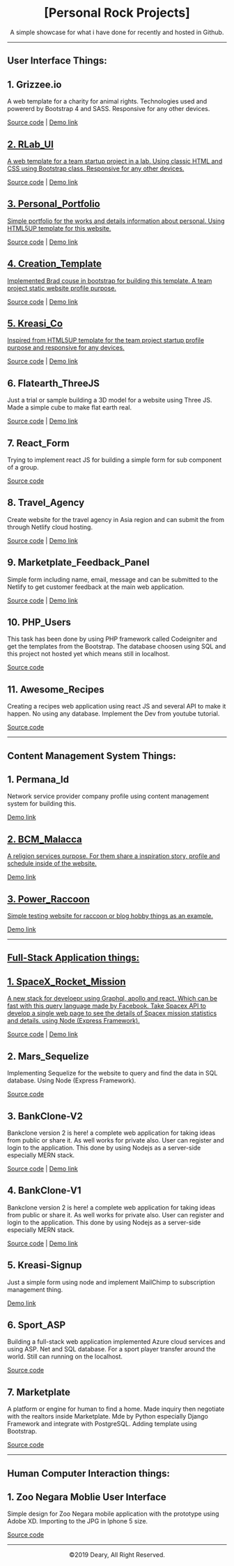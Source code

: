 <h1 align="center" style="text-align: center;">[Personal Rock Projects]</h1>
<p align="center">A simple showcase for what i have done for recently and hosted in Github.</p>

-------

## User Interface Things:

## 1. Grizzee.io

A web template for a charity for animal rights. Technologies used and powererd by Bootstrap 4 and SASS. Responsive for any other devices.

<a href="https://github.com/Ketibansapi/grizzeeio">Source code</a> | <a href="https://frosty-swirles-95bb8e.netlify.com/"> Demo link

## 2. RLab_UI

A web template for a team startup project in a lab. Using classic HTML and CSS using Bootstrap class. Responsive for any other devices.

<a href="https://github.com/Ketibansapi/RLab_User_Interface">Source code</a> | <a href="https://gallant-lamarr-7fa032.netlify.com/"> Demo link

## 3. Personal_Portfolio

Simple portfolio for the works and details information about personal. Using HTML5UP template for this website.

<a href="https://github.com/Ketibansapi/Ketbs_portfolio">Source code</a> | <a href="https://www.dearyherdiano.com"> Demo link

## 4. Creation_Template

Implemented Brad couse in bootstrap for building this template. A team project static website profile purpose.

<a href="https://github.com/Ketibansapi/creation_template">Source code</a> | <a href="https://wonderful-roentgen-4e7fdf.netlify.com"> Demo link

## 5. Kreasi_Co

Inspired from HTML5UP template for the team project startup profile purpose and responsive for any devices.

<a href="https://github.com/Ketibansapi/Kreasi_Co">Source code</a> | <a href="https://dazzling-cori-c108c0.netlify.com/"> Demo link </a>

## 6. Flatearth_ThreeJS

Just a trial or sample building a 3D model for a website using Three JS. Made a simple cube to make flat earth real.

<a href="https://github.com/Ketibansapi/flatearth_threejs">Source code</a> | <a href="https://thirsty-dijkstra-d3cabb.netlify.com/"> Demo link </a>

## 7. React_Form

Trying to implement react JS for building a simple form for sub component of a group.

<a href="https://github.com/Ketibansapi/Revenue_Group">Source code</a>

## 8. Travel_Agency

Create website for the travel agency in Asia region and can submit the from through Netlify cloud hosting.

<a href="https://github.com/Ketibansapi/Feedback_Travel">Source code</a> | <a href="https://determined-golick-5abd30.netlify.com/"> Demo link </a>

## 9. Marketplate_Feedback_Panel

Simple form including name, email, message and can be submitted to the Netlify to get customer feedback at the main web application.

<a href="https://github.com/Ketibansapi/Marketplate_Feedback">Source code</a> | <a href="https://infallible-cori-c7b9fc.netlify.com/"> Demo link </a>

## 10. PHP_Users

This task has been done by using PHP framework called Codeigniter and get the templates from the Bootstrap. The database choosen using SQL and this project not hosted yet which means still in localhost.

<a href="https://github.com/Ketibansapi/Php_Users">Source code</a>

## 11. Awesome_Recipes

Creating a recipes web application using react JS and several API to make it happen. No using any database. Implement the Dev from youtube tutorial.

<a href="https://github.com/Ketibansapi/Awesome_Recipes">Source code</a>

-----

## Content Management System Things:

## 1. Permana_Id

Network service provider company profile using content management system for building this.

<a href="http://permana.net.id/"> Demo link

## 2. BCM_Malacca

A religion services purpose. For them share a inspiration story, profile and schedule inside of the website.

<a href="https://chickenflakes9.wixsite.com/bethanychurchmalacca/"> Demo link

## 3. Power_Raccoon

Simple testing website for raccoon or blog hobby things as an example.

<a href="https://powerraccoon.wordpress.com/"> Demo link

-----

## Full-Stack Application things:

## 1. SpaceX_Rocket_Mission

A new stack for develoepr using Graphql, apollo and react. Which can be fast with this query language made by Facebook. Take Spacex API to develop a single web page to see the details of Spacex mission statistics and details. using Node (Express Framework).

<a href="https://github.com/Ketibansapi/SpaceX_Mission_Stats">Source code</a> | <a href="https://frozen-atoll-22554.herokuapp.com/"> Demo link </a>

## 2. Mars_Sequelize

Implementing Sequelize for the website to query and find the data in SQL database. Using Node (Express Framework).

<a href="https://github.com/Ketibansapi/Mars_Sequelize">Source code</a>

## 3. BankClone-V2

Bankclone version 2 is here! a complete web application for taking ideas from public or share it. As well works for private also. User can register and login to the application. This done by using Nodejs as a server-side especially MERN stack.

<a href="https://github.com/Ketibansapi/BankClone-V2">Source code</a> | <a href="https://peaceful-atoll-26422.herokuapp.com/"> Demo link </a>

## 4. BankClone-V1

Bankclone version 2 is here! a complete web application for taking ideas from public or share it. As well works for private also. User can register and login to the application. This done by using Nodejs as a server-side especially MERN stack.

<a href="https://github.com/Ketibansapi/BankClone-V2">Source code</a> | <a href="https://serene-shore-97178.herokuapp.com/"> Demo link </a>

## 5. Kreasi-Signup

Just a simple form using node and implement MailChimp to subscription management thing.

<a href="https://warm-waters-72067.herokuapp.com/"> Demo link </a>

## 6. Sport_ASP

Building a full-stack web application implemented Azure cloud services and using ASP. Net and SQL database. For a sport player transfer around the world. Still can running on the localhost.

<a href="https://github.com/Ketibansapi/Sport_ASP">Source code</a>

## 7. Marketplate

A platform or engine for human to find a home. Made inquiry then negotiate with the realtors inside Marketplate. Mde by Python especially Django Framework and integrate with PostgreSQL. Adding template using Bootstrap.

<a href="https://github.com/Ketibansapi/Django_Marketplate">Source code</a>

-------

## Human Computer Interaction things:

## 1. Zoo Negara Moblie User Interface

Simple design for Zoo Negara mobile application with the prototype using Adobe XD. Importing to the JPG in Iphone 5 size.

<a href="https://github.com/Ketibansapi/Zoo_HCI_XD">Source code</a>

------

<p align="center">&copy;2019 Deary, All Right Reserved.</p>
